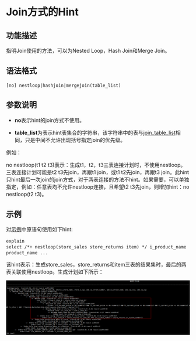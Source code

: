 # Join方式的Hint<a name="ZH-CN_TOPIC_0289899985"></a>

## 功能描述<a name="zh-cn_topic_0283137375_zh-cn_topic_0237121534_section290819468377"></a>

指明Join使用的方法，可以为Nested Loop，Hash Join和Merge Join。

## 语法格式<a name="zh-cn_topic_0283137375_zh-cn_topic_0237121534_section3654114133815"></a>

```
[no] nestloop|hashjoin|mergejoin(table_list)
```

## 参数说明<a name="zh-cn_topic_0283137375_zh-cn_topic_0237121534_section35948678143011"></a>

-   **no**表示hint的join方式不使用。

-   **table\_list**为表示hint表集合的字符串，该字符串中的表与[join\_table\_list](Join顺序的Hint.md#zh-cn_topic_0283136909_zh-cn_topic_0237121533_section1280444714345)相同，只是中间不允许出现括号指定join的优先级。

例如：

no nestloop\(t1 t2 t3\)表示：生成t1，t2，t3三表连接计划时，不使用nestloop。三表连接计划可能是t2 t3先join，再跟t1 join，或t1 t2先join，再跟t3 join。此hint只hint最后一次join的join方式，对于两表连接的方法不hint。如果需要，可以单独指定，例如：任意表均不允许nestloop连接，且希望t2 t3先join，则增加hint：no nestloop\(t2 t3\)。

## 示例<a name="zh-cn_topic_0283137375_zh-cn_topic_0237121534_section1127715590585"></a>

对[示例](Plan-Hint调优概述.md#zh-cn_topic_0283137554_zh-cn_topic_0237121532_section671421102912)中原语句使用如下hint:

```
explain
select /*+ nestloop(store_sales store_returns item) */ i_product_name product_name ...
```

该hint表示：生成store\_sales，store\_returns和item三表的结果集时，最后的两表关联使用nestloop。生成计划如下所示：

![](figures/zh-cn_image_0289899972.png)

